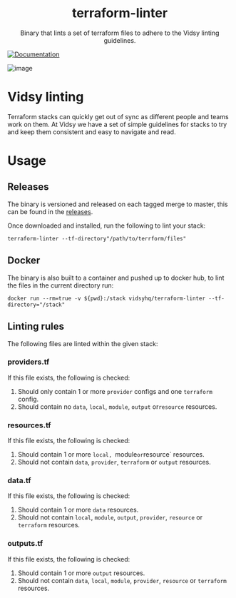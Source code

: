 <h1 align="center">terraform-linter</h1>

<p align="center">
  Binary that lints a set of terraform files to adhere to the Vidsy linting guidelines.
</p>


[![Documentation](https://godoc.org/github.com/vidsy/terraform-linter?status.svg)](https://godoc.org/github.com/vidsy/terraform-linter)

![image](https://user-images.githubusercontent.com/527874/53488721-0a574c00-3a87-11e9-84f9-2245a505bc97.png)

# Vidsy linting

Terraform stacks can quickly get out of sync as different people and teams work on them. At Vidsy we have a set of simple guidelines for stacks to try and keep them consistent and easy to navigate and read.

# Usage

## Releases

The binary is versioned and released on each tagged merge to master, this can be found in the [releases](https://github.com/vidsy/terraform-linter/releases).

Once downloaded and installed, run the following to lint your stack:

```
terraform-linter --tf-directory"/path/to/terrform/files"
```

## Docker

The binary is also built to a container and pushed up to docker hub, to lint the files in the current directory run:

```
docker run --rm=true -v ${pwd}:/stack vidsyhq/terraform-linter --tf-directory="/stack"
```

## Linting rules

The following files are linted within the given stack:

### providers.tf

If this file exists, the following is checked:

1. Should only contain 1 or more `provider` configs and one `terraform` config.
1. Should contain no `data`, `local`, `module`, `output` or`resource` resources.

### resources.tf

If this file exists, the following is checked:

1. Should contain 1 or more `local, `module` or `resource` resources.
1. Should not contain `data`, `provider`, `terraform` or `output` resources.

### data.tf

If this file exists, the following is checked:

1. Should contain 1 or more `data` resources.
1. Should not contain `local`, `module`, `output`, `provider`, `resource` or `terraform` resources.

### outputs.tf

If this file exists, the following is checked:

1. Should contain 1 or more `output` resources.
1. Should not contain `data`, `local`, `module`, `provider`, `resource` or `terraform` resources.
